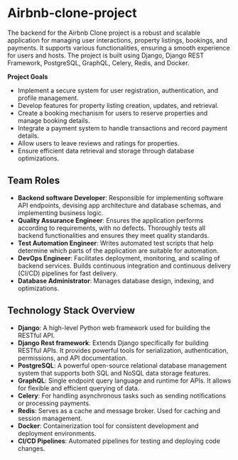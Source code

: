 # Airbnb-clone-project
The backend for the Airbnb Clone project is a robust and scalable application for managing user interactions, property listings, bookings, and payments. It supports various functionalities, ensuring a smooth experience for users and hosts. The project is built using Django, Django REST Framework, PostgreSQL, GraphQL, Celery, Redis, and Docker.

**Project Goals**
- Implement a secure system for user registration, authentication, and profile management.
- Develop features for property listing creation, updates, and retrieval.
- Create a booking mechanism for users to reserve properties and manage booking details.
- Integrate a payment system to handle transactions and record payment details.
- Allow users to leave reviews and ratings for properties.
- Ensure efficient data retrieval and storage through database optimizations.

## Team Roles
- **Backend software Developer**: Responsible for implementing software API endpoints, devising app architecture and database schemas, and implementing business logic.
- **Quality Assurance Engineer**: Ensures the application performs according to requirements, with no defects. Thoroughly tests all backend functionalities and ensures they meet quality standards.
- **Test Automation Engineer**: Writes automated test scripts that help determine which parts of the application are suitable for automation.
- **DevOps Engineer**: Facilitates deployment, monitoring, and scaling of backend services. Builds continuous integration and continuous delivery (CI/CD) pipelines for fast delivery.
- **Database Administrator**: Manages database design, indexing, and optimizations.

## Technology Stack Overview
- **Django**: A high-level Python web framework used for building the RESTful API.
- **Django Rest framework**: Extends Django specifically for building RESTful APIs. It provides powerful tools for serialization, authentication, permissions, and API documentation. 
- **PostgreSQL**: A powerful open-source relational database management system that supports both SQL and NoSQL data storage features.
- **GraphQL**: Single endpoint query language and runtime for APIs. It allows for flexible and efficient querying of data.
- **Celery**: For handling asynchronous tasks such as sending notifications or processing payments.
- **Redis**: Serves as a cache and message broker. Used for caching and session management.
- **Docker**: Containerization tool for consistent development and deployment environments.
- **CI/CD Pipelines**: Automated pipelines for testing and deploying code changes.
